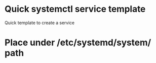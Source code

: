 # Quick systemctl service template
Quick template to create a service 

# Place under /etc/systemd/system/ path
